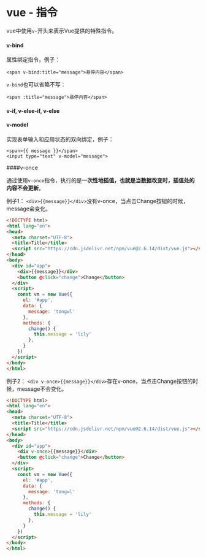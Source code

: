 # vue - 指令

vue中使用`v-`开头来表示Vue提供的特殊指令。



#### v-bind

属性绑定指令，例子：

```vue
<span v-bind:title="message">悬停内容</span>
```

`v-bind`也可以省略不写：

```vue
<span :title="message">悬停内容</span>
```



#### v-if, v-else-if, v-else





#### v-model

实现表单输入和应用状态的双向绑定，例子：

```vue
<span>{{ message }}</span>
<input type="text" v-model="message">
```



####v-once

通过使用`v-once`指令，执行的是**一次性地插值，也就是当数据改变时，插值处的内容不会更新**。

例子1：
`<div>{{message}}</div>`没有v-once，当点击Change按钮的时候，message会变化。

```html
<!DOCTYPE html>
<html lang="en">
<head>
  <meta charset="UTF-8">
  <title>Title</title>
  <script src="https://cdn.jsdelivr.net/npm/vue@2.6.14/dist/vue.js"></script>
</head>
<body>
  <div id="app">
    <div>{{message}}</div>
    <button @click="change">Change</button>
  </div>
  <script>
    const vm = new Vue({
      el: '#app',
      data: {
        message: 'tongwl'
      },
      methods: {
        change() {
          this.message = 'lily'
        },
      }
    })
  </script>
</body>
</html>
```

例子2：
`<div v-once>{{message}}</div>`存在v-once，当点击Change按钮的时候，message不会变化。

```html
<!DOCTYPE html>
<html lang="en">
<head>
  <meta charset="UTF-8">
  <title>Title</title>
  <script src="https://cdn.jsdelivr.net/npm/vue@2.6.14/dist/vue.js"></script>
</head>
<body>
  <div id="app">
    <div v-once>{{message}}</div>
    <button @click="change">Change</button>
  </div>
  <script>
    const vm = new Vue({
      el: '#app',
      data: {
        message: 'tongwl'
      },
      methods: {
        change() {
          this.message = 'lily'
        },
      }
    })
  </script>
</body>
</html>
```

